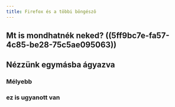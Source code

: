 ```yaml
---
title: Firefox és a többi böngészô
---
```


## Mt is mondhatnék neked? ((5ff9bc7e-fa57-4c85-be28-75c5ae095063)) 

## Nézzünk egymásba ágyazva
### Mélyebb
### ez is ugyanott van
